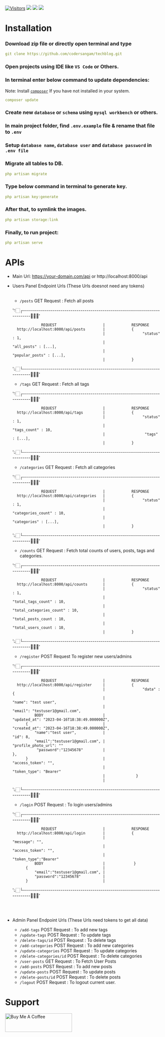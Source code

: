[![Visitors](https://api.visitorbadge.io/api/visitors?path=https%3A%2F%2Fgithub.com%2Fcodersangam%2Ftechblog&label=REPO%20VISITORS&countColor=%23ff8a65&labelStyle=upper)](https://visitorbadge.io/status?path=https%3A%2F%2Fgithub.com%2Fcodersangam%2Ftechblog)
![](https://img.shields.io/badge/-laravel-grey?style=for-the-badge&logo=laravel)
![](https://badgen.net/github/stars/codersangam/techblog)
![](https://badgen.net/github/forks/codersangam/techblog)

# Installation

### Download zip file or directly open terminal and type
```yaml
git clone https://github.com/codersangam/techblog.git
```

### Open projects using IDE like `VS Code` or Others.
### In terminal enter below command to update dependencies:
Note: Install [`composer`](https://getcomposer.org/) If you have not installed in your system.
```yaml
composer update
```

### Create new `database` or `schema` using `mysql workbench` or others.
### In main project folder, find `.env.example` file & rename that file to `.env`

### Setup `database name`, `database user` and `database password` in `.env file`

### Migrate all tables to DB.
```yaml
php artisan migrate
```
### Type below command in terminal to generate key.
```yaml
php artisan key:generate
```

### After that, to symlink the images.
```yaml
php artisan storage:link
```

### Finally, to run project:
```yaml
php artisan serve
```


# APIs

- Main Url: https://your-domain.com/api or http://localhost:8000/api

- Users Panel Endpoint Urls (These Urls doesnot need any tokens)
    <br>
    <br>
    - `/posts` GET Request : Fetch all posts

    '👇🏻┌------------------------------------------------------------------------------👨🏻‍💻'

                   REQUEST                     |            RESPONSE
        http://localhost:8000/api/posts        |            {
                                               |                 "status" : 1,
                                               |                  "all_posts" : [...],
                                               |                  "popular_posts" : [...],
                                               |            }

    '👆🏻└------------------------------------------------------------------------------👨🏻‍💻'
    
    - `/tags` GET Request : Fetch all tags

    '👇🏻┌------------------------------------------------------------------------------👨🏻‍💻'

                   REQUEST                     |            RESPONSE
        http://localhost:8000/api/tags         |            {
                                               |                 "status" : 1,
                                               |                  "tags_count" : 10,
                                               |                  "tags" : [...],
                                               |            }

    '👆🏻└------------------------------------------------------------------------------👨🏻‍💻'

    - `/categories` GET Request : Fetch all categories

    '👇🏻┌------------------------------------------------------------------------------👨🏻‍💻'

                   REQUEST                     |            RESPONSE
        http://localhost:8000/api/categories   |            {
                                               |                 "status" : 1,
                                               |                  "categories_count" : 10,
                                               |                  "categories" : [...],
                                               |            }

    '👆🏻└------------------------------------------------------------------------------👨🏻‍💻'

    - `/counts` GET Request : Fetch total counts of users, posts, tags and categories.

    '👇🏻┌------------------------------------------------------------------------------👨🏻‍💻'

                   REQUEST                     |            RESPONSE
        http://localhost:8000/api/counts       |            {
                                               |                 "status" : 1,
                                               |                  "total_tags_count" : 10,
                                               |                  "total_categories_count" : 10,
                                               |                  "total_posts_count : 10,
                                               |                  "total_users_count : 10,
                                               |            }

    '👆🏻└------------------------------------------------------------------------------👨🏻‍💻'

    - `/register` POST Request To register new users/admins

    '👇🏻┌------------------------------------------------------------------------------👨🏻‍💻'

                   REQUEST                     |            RESPONSE
        http://localhost:8000/api/register     |            {
                                               |                 "data" : {
                                               |                                "name": "test user",
                                               |                                 "email": "testuser1@gmail.com",
                BODY                           |                                 "updated_at": "2023-04-16T18:38:49.000000Z",
            {                                  |                                 "created_at": "2023-04-16T18:38:49.000000Z",
                "name":"test user",            |                                 "id": 8,
                "email":"testuser1@gmail.com", |                                 "profile_photo_url": ""
                 "password":"12345678"         |                            },
            }                                  |                             "access_token": "",
                                               |                             "token_type": "Bearer"
                                               |              }     
                                               |           
    '👆🏻└------------------------------------------------------------------------------👨🏻‍💻'

    
    - `/login` POST Request : To login users/admins

    '👇🏻┌------------------------------------------------------------------------------👨🏻‍💻'

                   REQUEST                     |            RESPONSE
        http://localhost:8000/api/login        |            {
                                               |                 "message": "",
                                               |                 "access_token": "",              
                                               |                 "token_type":"Bearer"               
                BODY                           |             }                  
            {                                  |                                 
                "email":"testuser1@gmail.com", |                                
                "password":"12345678"          |                    
            }                                  |                                   
    '👆🏻└------------------------------------------------------------------------------👨🏻‍💻'

<br/>
<br/>

- Admin Panel Endpoint Urls (These Urls need tokens to get all data)

    - `/add-tags` POST Request : To add new tags
    - `/update-tags` POST Request : To update tags
    - `/delete-tags/id` POST Request : To delete tags
    - `/add-categories` POST Request : To add new categories
    - `/update-categories` POST Request : To update categories
    - `/delete-categories/id` POST Request : To delete categories
    - `/user-posts` GET Request : To Fetch User Posts
    - `/add-posts` POST Request : To add new posts
    - `/update-posts` POST Request : To update posts
    - `/delete-posts/id` POST Request : To delete posts
    - `/logout` POST Request : To logout current user.

# Support
<a href="https://www.buymeacoffee.com/codersangam" target="_blank"><img src="https://cdn.buymeacoffee.com/buttons/v2/default-yellow.png" alt="Buy Me A Coffee" style="height: 60px !important;width: 217px !important;" ></a>
